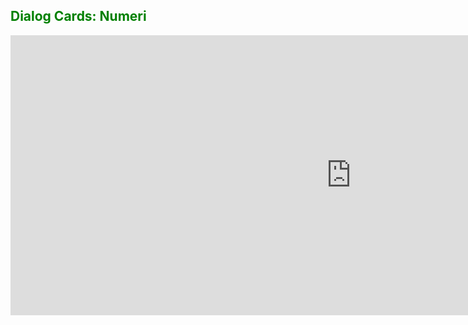<h2 style="color:green;"> Dialog Cards: Numeri </h2>

<iframe src="https://h5p.org/h5p/embed/402555" width="1090" height="448" frameborder="0" allowfullscreen="allowfullscreen"></iframe><script src="https://h5p.org/sites/all/modules/h5p/library/js/h5p-resizer.js" charset="UTF-8"></script>
